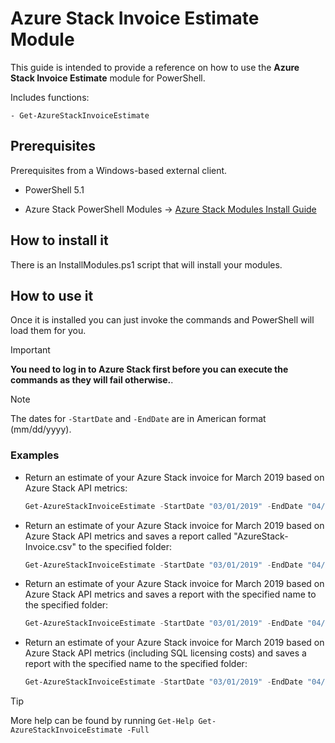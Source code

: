 # Azure Stack Invoice Estimate Module

This guide is intended to provide a reference on how to use the **Azure Stack Invoice Estimate** module for PowerShell.

Includes functions:

    - Get-AzureStackInvoiceEstimate

## Prerequisites

Prerequisites from a Windows-based external client.

* PowerShell 5.1

* Azure Stack PowerShell Modules -> [Azure Stack Modules Install Guide](https://docs.ukcloud.com/articles/azure/azs-how-configure-powershell-users.html)

## How to install it

There is an InstallModules.ps1 script that will install your modules.

## How to use it

Once it is installed you can just invoke the commands and PowerShell will load them for you.

> [!IMPORTANT]
> **You need to log in to Azure Stack first before you can execute the commands as they will fail otherwise.**.

> [!NOTE]
> The dates for `-StartDate` and `-EndDate` are in American format (mm/dd/yyyy).

### Examples

* Return an estimate of your Azure Stack invoice for March 2019 based on Azure Stack API metrics:

    ```powershell
    Get-AzureStackInvoiceEstimate -StartDate "03/01/2019" -EndDate "04/01/2019"
    ```

* Return an estimate of your Azure Stack invoice for March 2019 based on Azure Stack API metrics and saves a report called "AzureStack-Invoice.csv" to the specified folder:

    ```powershell
    Get-AzureStackInvoiceEstimate -StartDate "03/01/2019" -EndDate "04/01/2019" -Destination "C:\AzureStack-Invoice-March-2019"
    ```

* Return an estimate of your Azure Stack invoice for March 2019 based on Azure Stack API metrics and saves a report with the specified name to the specified folder:

    ```powershell
    Get-AzureStackInvoiceEstimate -StartDate "03/01/2019" -EndDate "04/01/2019" -Destination "C:\AzureStack-Invoice-March-2019" -FileName "AzureStack-Invoice.csv"
    ```

* Return an estimate of your Azure Stack invoice for March 2019 based on Azure Stack API metrics (including SQL licensing costs) and saves a report with the specified name to the specified folder:

    ```powershell
    Get-AzureStackInvoiceEstimate -StartDate "03/01/2019" -EndDate "04/01/2019" -Destination "C:\AzureStack-Invoice-March-2019" -FileName "AzureStack-Invoice.csv" -SQLFilePath "C:\AzureStack\SQLVMs.csv"
    ```

> [!TIP]
> More help can be found by running `Get-Help Get-AzureStackInvoiceEstimate -Full`